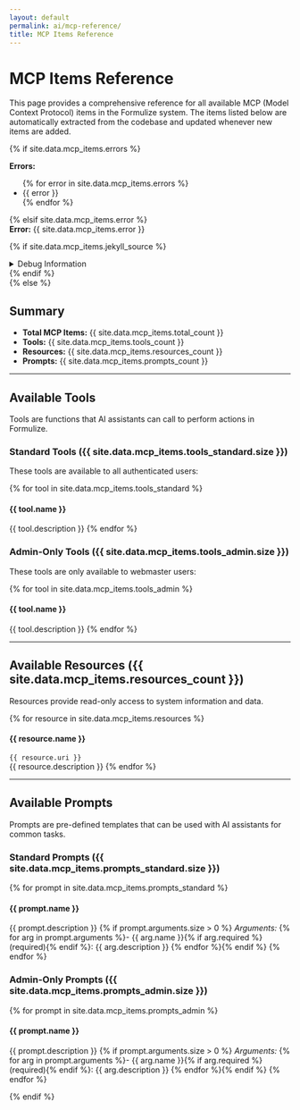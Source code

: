 ```yaml
---
layout: default
permalink: ai/mcp-reference/
title: MCP Items Reference
---
```


# MCP Items Reference

This page provides a comprehensive reference for all available MCP (Model Context Protocol) items in the Formulize system. The items listed below are automatically extracted from the codebase and updated whenever new items are added.

{% if site.data.mcp_items.errors %}
<div class="error-message">
  <strong>Errors:</strong>
  <ul>
    {% for error in site.data.mcp_items.errors %}
    <li>{{ error }}</li>
    {% endfor %}
  </ul>
</div>
{% elsif site.data.mcp_items.error %}
<div class="error-message">
  <strong>Error:</strong> {{ site.data.mcp_items.error }}

  {% if site.data.mcp_items.jekyll_source %}
  <details>
    <summary>Debug Information</summary>
    <ul>
      <li><strong>Jekyll Source:</strong> {{ site.data.mcp_items.jekyll_source }}</li>
      {% if site.data.mcp_items.attempted_paths %}
      <li><strong>Attempted Paths:</strong>
        <ul>
          {% for path in site.data.mcp_items.attempted_paths %}
          <li><code>{{ path }}</code></li>
          {% endfor %}
        </ul>
      </li>
      {% endif %}
    </ul>
  </details>
  {% endif %}
</div>
{% else %}

## Summary

- **Total MCP Items:** {{ site.data.mcp_items.total_count }}
- **Tools:** {{ site.data.mcp_items.tools_count }}
- **Resources:** {{ site.data.mcp_items.resources_count }}
- **Prompts:** {{ site.data.mcp_items.prompts_count }}

---

## Available Tools

Tools are functions that AI assistants can call to perform actions in Formulize.

### Standard Tools ({{ site.data.mcp_items.tools_standard.size }})

These tools are available to all authenticated users:

{% for tool in site.data.mcp_items.tools_standard %}
#### {{ tool.name }}
{{ tool.description }}
{% endfor %}

### Admin-Only Tools ({{ site.data.mcp_items.tools_admin.size }})

These tools are only available to webmaster users:

{% for tool in site.data.mcp_items.tools_admin %}
#### {{ tool.name }}
{{ tool.description }}
{% endfor %}

---

## Available Resources ({{ site.data.mcp_items.resources_count }})

Resources provide read-only access to system information and data.

{% for resource in site.data.mcp_items.resources %}
#### {{ resource.name }}
`{{ resource.uri }}`\
{{ resource.description }}
{% endfor %}

---

## Available Prompts

Prompts are pre-defined templates that can be used with AI assistants for common tasks.

### Standard Prompts ({{ site.data.mcp_items.prompts_standard.size }})

{% for prompt in site.data.mcp_items.prompts_standard %}
#### {{ prompt.name }}
{{ prompt.description }}
{% if prompt.arguments.size > 0 %}
_Arguments:_
{% for arg in prompt.arguments %}- {{ arg.name }}{% if arg.required %} (required){% endif %}: {{ arg.description }}
{% endfor %}{% endif %}
{% endfor %}

### Admin-Only Prompts ({{ site.data.mcp_items.prompts_admin.size }})

{% for prompt in site.data.mcp_items.prompts_admin %}
#### {{ prompt.name }}
{{ prompt.description }}
{% if prompt.arguments.size > 0 %}
_Arguments:_
{% for arg in prompt.arguments %}- {{ arg.name }}{% if arg.required %} (required){% endif %}: {{ arg.description }}
{% endfor %}{% endif %}
{% endfor %}

{% endif %}
